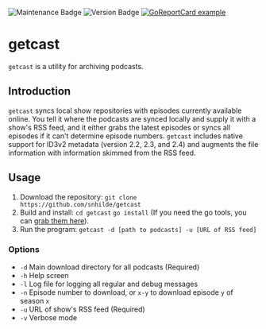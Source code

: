 ![Maintenance Badge](https://img.shields.io/badge/Maintained-yes-success)
![Version Badge](https://img.shields.io/badge/Version-1.3-informational)
[![GoReportCard example](https://goreportcard.com/badge/github.com/snhilde/getcast)](https://goreportcard.com/report/github.com/snhilde/getcast)

# getcast
`getcast` is a utility for archiving podcasts.

## Introduction
`getcast` syncs local show repositories with episodes currently available online. You tell it where the podcasts are synced locally and supply it with a show's RSS feed, and it either grabs the latest episodes or syncs all episodes if it can't determine episode numbers. `getcast` includes native support for ID3v2 metadata (version 2.2, 2.3, and 2.4) and augments the file information with information skimmed from the RSS feed.

## Usage
1. Download the repository:
`git clone https://github.com/snhilde/getcast`
2. Build and install:
`cd getcast`
`go install`
(If you need the go tools, you can [grab them here](https://golang.org/doc/install)).
3. Run the program:
`getcast -d [path to podcasts] -u [URL of RSS feed]`

### Options
* `-d` Main download directory for all podcasts (Required)
* `-h` Help screen
* `-l` Log file for logging all regular and debug messages
* `-n` Episode number to download, or `x-y` to download episode `y` of season `x`
* `-u` URL of show's RSS feed (Required)
* `-v` Verbose mode
